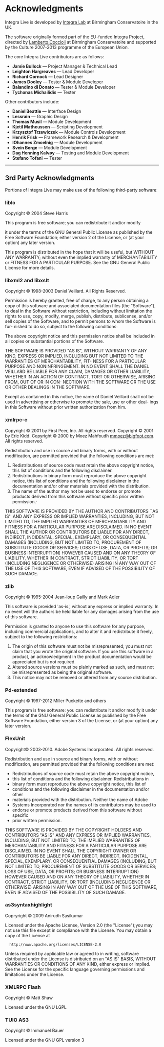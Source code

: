 
# Acknowledgments

Integra Live is developed by [Integra Lab](http://www.bcu.ac.uk/pme/conservatoire/research/integra-lab) at Birmingham Conservatoire in the UK. 

The software originally formed part of the EU-funded Integra Project, directed by [Lamberto Coccioli](http://www.conservatoire.bcu.ac.uk/profiles/lamberto-coccioli) at Birmingham Conservatoire and supported by the Culture 2007-2013 programme of the European Union.

The core Integra Live contributors are as follows:

- **Jamie Bullock** — Project Manager &amp; Technical Lead
- **Leighton Hargreaves** — Lead Developer
- **Richard Cornock** — Lead Designer
- **James Dooley** — Tester &amp; Module Developer
- **Balandino di Donato** — Tester &amp; Module Developer
- **Tychonas Michailidis** — Tester


Other contributors include:

- **Daniel Beattie** — Interface Design
- **Lessrain** — Graphic Design
- **Thomas Musil** — Module Development
- **Kjetil Matheussen** — Scripting Development
- **Krzysztof Trzewiczek** — Module Controls Development
- **Henrik Frisk** — Framework Research &amp; Development
- **IOhannes Zmoelnig** — Module Development
- **Svein Berge** — Module Development
- **Dag Henning Kalv&oslash;y** — Testing and Module Development
- **Stefano Tofani** — Tester

----

## 3rd Party Acknowledgments

Portions of Integra Live may make use of the following third-party software:

### liblo

Copyright &copy; 2004 Steve Harris

This program is free software; you can redistribute it and/or modify

it under the terms of the GNU General Public License as published by
the Free Software Foundation; either version 2 of the License, or
(at your option) any later version.


This program is distributed in the hope that it will be useful,
but WITHOUT ANY WARRANTY; without even the implied warranty of
MERCHANTABILITY or FITNESS FOR A PARTICULAR PURPOSE.  See the
GNU General Public License for more details.


### libxml2 and libxslt

Copyright &copy; 1998-2003 Daniel Veillard.  All Rights Reserved.

Permission is hereby granted, free of charge, to any person obtaining a copy
of this software and associated documentation files (the "Software"), to deal
in the Software without restriction, including without limitation the rights
to use, copy, modify, merge, publish, distribute, sublicense, and/or sell
copies of the Software, and to permit persons to whom the Software is fur-
nished to do so, subject to the following conditions:


The above copyright notice and this permission notice shall be included in
all copies or substantial portions of the Software.


THE SOFTWARE IS PROVIDED "AS IS", WITHOUT WARRANTY OF ANY KIND, EXPRESS OR
IMPLIED, INCLUDING BUT NOT LIMITED TO THE WARRANTIES OF MERCHANTABILITY, FIT-
NESS FOR A PARTICULAR PURPOSE AND NONINFRINGEMENT.  IN NO EVENT SHALL THE
DANIEL VEILLARD BE LIABLE FOR ANY CLAIM, DAMAGES OR OTHER LIABILITY, WHETHER
IN AN ACTION OF CONTRACT, TORT OR OTHERWISE, ARISING FROM, OUT OF OR IN CON-
NECTION WITH THE SOFTWARE OR THE USE OR OTHER DEALINGS IN THE SOFTWARE.


Except as contained in this notice, the name of Daniel Veillard shall not
be used in advertising or otherwise to promote the sale, use or other deal-
ings in this Software without prior written authorization from him.


### xmlrpc-c

Copyright &copy; 2001 by First Peer, Inc. All rights reserved.
Copyright &copy; 2001 by Eric Kidd.
Copyright &copy; 2000 by Moez Mahfoudh <mmoez@bigfoot.com>. All rights reserved.

Redistribution and use in source and binary forms, with or without
modification, are permitted provided that the following conditions
are met:

1. Redistributions of source code must retain the above copyright
   notice, this list of conditions and the following disclaimer.
2. Redistributions in binary form must reproduce the above copyright
   notice, this list of conditions and the following disclaimer in the
   documentation and/or other materials provided with the distribution.
3. The name of the author may not be used to endorse or promote products
   derived from this software without specific prior written permission.·

THIS SOFTWARE IS PROVIDED BY THE AUTHOR AND CONTRIBUTORS ``AS IS'' AND
ANY EXPRESS OR IMPLIED WARRANTIES, INCLUDING, BUT NOT LIMITED TO, THE
IMPLIED WARRANTIES OF MERCHANTABILITY AND FITNESS FOR A PARTICULAR PURPOSE
ARE DISCLAIMED.  IN NO EVENT SHALL THE AUTHOR OR CONTRIBUTORS BE LIABLE
FOR ANY DIRECT, INDIRECT, INCIDENTAL, SPECIAL, EXEMPLARY, OR CONSEQUENTIAL
DAMAGES (INCLUDING, BUT NOT LIMITED TO, PROCUREMENT OF SUBSTITUTE GOODS
OR SERVICES; LOSS OF USE, DATA, OR PROFITS; OR BUSINESS INTERRUPTION)
HOWEVER CAUSED AND ON ANY THEORY OF LIABILITY, WHETHER IN CONTRACT, STRICT
LIABILITY, OR TORT (INCLUDING NEGLIGENCE OR OTHERWISE) ARISING IN ANY WAY
OUT OF THE USE OF THIS SOFTWARE, EVEN IF ADVISED OF THE POSSIBILITY OF
SUCH DAMAGE.


### zlib

Copyright &copy; 1995-2004 Jean-loup Gailly and Mark Adler

This software is provided 'as-is', without any express or implied
warranty.  In no event will the authors be held liable for any damages
arising from the use of this software.

Permission is granted to anyone to use this software for any purpose,
including commercial applications, and to alter it and redistribute it
freely, subject to the following restrictions:

1. The origin of this software must not be misrepresented; you must not
 claim that you wrote the original software. If you use this software
 in a product, an acknowledgment in the product documentation would be
 appreciated but is not required.
2. Altered source versions must be plainly marked as such, and must not be
 misrepresented as being the original software.
3. This notice may not be removed or altered from any source distribution.


### Pd-extended

Copyright &copy; 1997-2012 Miller Puckette and others

This program is free software: you can redistribute it and/or modify it under
the terms of the GNU General Public License as published by the Free Software
Foundation, either version 3 of the License, or (at your option) any later
version.


### FlexUnit
Copyright&copy; 2003-2010. Adobe Systems Incorporated. All rights reserved.

Redistribution and use in source and binary forms, with or without
modification, are permitted provided that the following conditions are met:

   * Redistributions of source code must retain the above copyright notice,
   * this list of conditions and the following disclaimer.  Redistributions in
   * binary form must reproduce the above copyright notice, this list of
   * conditions and the following disclaimer in the documentation and/or other
   * materials provided with the distribution.  Neither the name of Adobe
   * Systems Incorporated nor the names of its contributors may be used to
   * endorse or promote products derived from this software without specific
   * prior written permission.

THIS SOFTWARE IS PROVIDED BY THE COPYRIGHT HOLDERS AND CONTRIBUTORS "AS IS" AND
ANY EXPRESS OR IMPLIED WARRANTIES, INCLUDING, BUT NOT LIMITED TO, THE IMPLIED
WARRANTIES OF MERCHANTABILITY AND FITNESS FOR A PARTICULAR PURPOSE ARE
DISCLAIMED. IN NO EVENT SHALL THE COPYRIGHT OWNER OR CONTRIBUTORS BE LIABLE FOR
ANY DIRECT, INDIRECT, INCIDENTAL, SPECIAL, EXEMPLARY, OR CONSEQUENTIAL DAMAGES
(INCLUDING, BUT NOT LIMITED TO, PROCUREMENT OF SUBSTITUTE GOODS OR SERVICES;
LOSS OF USE, DATA, OR PROFITS; OR BUSINESS INTERRUPTION) HOWEVER CAUSED AND ON
ANY THEORY OF LIABILITY, WHETHER IN CONTRACT, STRICT LIABILITY, OR TORT
(INCLUDING NEGLIGENCE OR OTHERWISE) ARISING IN ANY WAY OUT OF THE USE OF THIS
SOFTWARE, EVEN IF ADVISED OF THE POSSIBILITY OF SUCH DAMAGE.


### as3syntaxhighlight
Copryright &copy; 2009 Anirudh Sasikumar

Licensed under the Apache License, Version 2.0 (the "License");you may not use
this file except in compliance with the License.  You may obtain a copy of the
License at

      http://www.apache.org/licenses/LICENSE-2.0

 Unless required by applicable law or agreed to in writing, software
 distributed under the License is distributed on an "AS IS" BASIS, WITHOUT
 WARRANTIES OR CONDITIONS OF ANY KIND, either express or implied.  See the
 License for the specific language governing permissions and limitations under
 the License.


### XMLRPC Flash
Copyright &copy; Matt Shaw

Licensed under the GNU LGPL

### TUIO AS3
Copyright &copy; Immanuel Bauer

Licensed under the GNU GPL version 3









